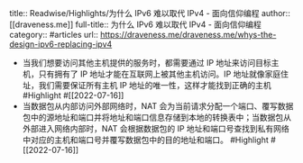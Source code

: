 title:: Readwise/Highlights/为什么 IPv6 难以取代 IPv4 - 面向信仰编程
author:: [[draveness.me]]
full-title:: 为什么 IPv6 难以取代 IPv4 - 面向信仰编程
category:: #articles
url:: https://draveness.me/draveness.me/whys-the-design-ipv6-replacing-ipv4

- 当我们想要访问其他主机提供的服务时，都需要通过 IP 地址来访问目标主机，只有拥有了 IP 地址才能在互联网上被其他主机访问。IP 地址就像家庭住址，我们需要保证所有主机 IP 地址的唯一性，这样才能找到正确的主机 #Highlight #[[2022-07-16]]
- 当数据包从内部访问外部网络时，NAT 会为当前请求分配一个端口、覆写数据包中的源地址和端口并将地址和端口信息存储到本地的转换表中；当数据包从外部进入网络内部时，NAT 会根据数据包的 IP 地址和端口号查找到私有网络中对应的主机和端口号并覆写数据包中的目的地址和端口。 #Highlight #[[2022-07-16]]